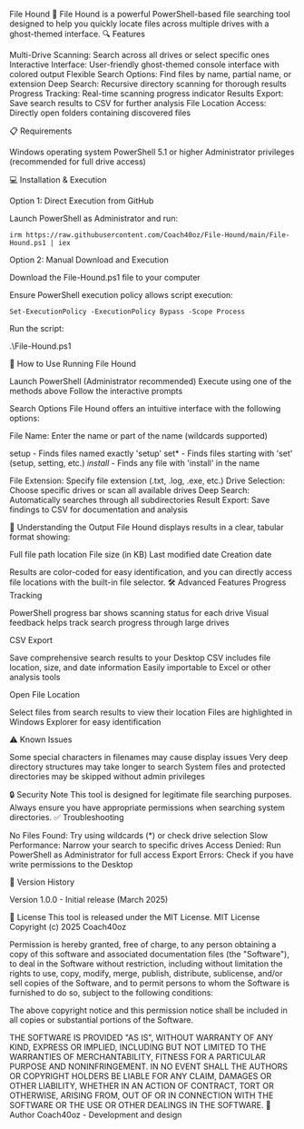 File Hound 👻
File Hound is a powerful PowerShell-based file searching tool designed to help you quickly locate files across multiple drives with a ghost-themed interface.
🔍 Features

Multi-Drive Scanning: Search across all drives or select specific ones
Interactive Interface: User-friendly ghost-themed console interface with colored output
Flexible Search Options: Find files by name, partial name, or extension
Deep Search: Recursive directory scanning for thorough results
Progress Tracking: Real-time scanning progress indicator
Results Export: Save search results to CSV for further analysis
File Location Access: Directly open folders containing discovered files

📋 Requirements

Windows operating system
PowerShell 5.1 or higher
Administrator privileges (recommended for full drive access)

💻 Installation & Execution

Option 1: Direct Execution from GitHub

Launch PowerShell as Administrator and run:

```irm https://raw.githubusercontent.com/Coach40oz/File-Hound/main/File-Hound.ps1 | iex```

Option 2: Manual Download and Execution

Download the File-Hound.ps1 file to your computer

Ensure PowerShell execution policy allows script execution:

```Set-ExecutionPolicy -ExecutionPolicy Bypass -Scope Process```

Run the script:

.\File-Hound.ps1

📖 How to Use
Running File Hound

Launch PowerShell (Administrator recommended)
Execute using one of the methods above
Follow the interactive prompts

Search Options
File Hound offers an intuitive interface with the following options:

File Name: Enter the name or part of the name (wildcards supported)

setup - Finds files named exactly 'setup'
set* - Finds files starting with 'set' (setup, setting, etc.)
*install* - Finds any file with 'install' in the name


File Extension: Specify file extension (.txt, .log, .exe, etc.)
Drive Selection: Choose specific drives or scan all available drives
Deep Search: Automatically searches through all subdirectories
Result Export: Save findings to CSV for documentation and analysis

🔮 Understanding the Output
File Hound displays results in a clear, tabular format showing:

Full file path location
File size (in KB)
Last modified date
Creation date

Results are color-coded for easy identification, and you can directly access file locations with the built-in file selector.
🛠️ Advanced Features
Progress Tracking

PowerShell progress bar shows scanning status for each drive
Visual feedback helps track search progress through large drives

CSV Export

Save comprehensive search results to your Desktop
CSV includes file location, size, and date information
Easily importable to Excel or other analysis tools

Open File Location

Select files from search results to view their location
Files are highlighted in Windows Explorer for easy identification

⚠️ Known Issues

Some special characters in filenames may cause display issues
Very deep directory structures may take longer to search
System files and protected directories may be skipped without admin privileges

🔒 Security Note
This tool is designed for legitimate file searching purposes. Always ensure you have appropriate permissions when searching system directories.
✅ Troubleshooting

No Files Found: Try using wildcards (*) or check drive selection
Slow Performance: Narrow your search to specific drives
Access Denied: Run PowerShell as Administrator for full access
Export Errors: Check if you have write permissions to the Desktop

🔄 Version History

Version 1.0.0 - Initial release (March 2025)

📝 License
This tool is released under the MIT License.
MIT License
Copyright (c) 2025 Coach40oz

Permission is hereby granted, free of charge, to any person obtaining a copy
of this software and associated documentation files (the "Software"), to deal
in the Software without restriction, including without limitation the rights
to use, copy, modify, merge, publish, distribute, sublicense, and/or sell
copies of the Software, and to permit persons to whom the Software is
furnished to do so, subject to the following conditions:

The above copyright notice and this permission notice shall be included in all
copies or substantial portions of the Software.

THE SOFTWARE IS PROVIDED "AS IS", WITHOUT WARRANTY OF ANY KIND, EXPRESS OR
IMPLIED, INCLUDING BUT NOT LIMITED TO THE WARRANTIES OF MERCHANTABILITY,
FITNESS FOR A PARTICULAR PURPOSE AND NONINFRINGEMENT. IN NO EVENT SHALL THE
AUTHORS OR COPYRIGHT HOLDERS BE LIABLE FOR ANY CLAIM, DAMAGES OR OTHER
LIABILITY, WHETHER IN AN ACTION OF CONTRACT, TORT OR OTHERWISE, ARISING FROM,
OUT OF OR IN CONNECTION WITH THE SOFTWARE OR THE USE OR OTHER DEALINGS IN THE
SOFTWARE.
👻 Author
Coach40oz - Development and design

